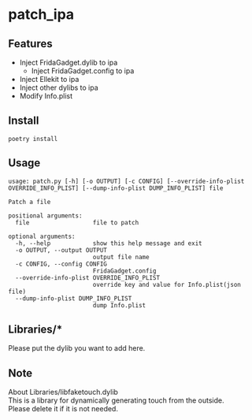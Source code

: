 # patch\_ipa

## Features

* Inject FridaGadget.dylib to ipa
  * Inject FridaGadget.config to ipa
* Inject Ellekit to ipa
* Inject other dylibs to ipa
* Modify Info.plist

## Install

```
poetry install
```

## Usage

```
usage: patch.py [-h] [-o OUTPUT] [-c CONFIG] [--override-info-plist OVERRIDE_INFO_PLIST] [--dump-info-plist DUMP_INFO_PLIST] file

Patch a file

positional arguments:
  file                  file to patch

optional arguments:
  -h, --help            show this help message and exit
  -o OUTPUT, --output OUTPUT
                        output file name
  -c CONFIG, --config CONFIG
                        FridaGadget.config
  --override-info-plist OVERRIDE_INFO_PLIST
                        override key and value for Info.plist(json file)
  --dump-info-plist DUMP_INFO_PLIST
                        dump Info.plist
```

## Libraries/\*

Please put the dylib you want to add here.

## Note

About Libraries/libfaketouch.dylib\
This is a library for dynamically generating touch from the outside.\
Please delete it if it is not needed.
